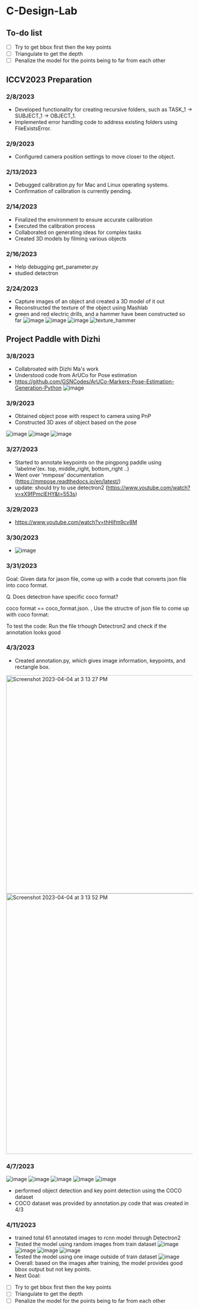 # C-Design-Lab
## To-do list
- [ ] Try to get bbox first then the key points
- [ ] Triangulate to get the depth
- [ ] Penalize the model for the points being to far from each other
## ICCV2023 Preparation
### 2/8/2023 
- Developed functionality for creating recursive folders, such as TASK_1 -> SUBJECT_1 -> OBJECT_1.
- Implemented error handling code to address existing folders using FileExistsError.
### 2/9/2023 
- Configured camera position settings to move closer to the object.
### 2/13/2023 
- Debugged calibration.py for Mac and Linux operating systems.
- Confirmation of calibration is currently pending.
### 2/14/2023 
- Finalized the environment to ensure accurate calibration
- Executed the calibration process
- Collaborated on generating ideas for complex tasks
- Created 3D models by filming various objects
### 2/16/2023 
- Help debugging get_parameter.py
- studied detectron
### 2/24/2023 
- Capture images of an object and created a 3D model of it out
- Reconstructed the texture of the object using Mashlab
- green and red electric drills, and a hammer have been constructed so far
![image](https://user-images.githubusercontent.com/32153697/221323443-deaa1d35-e5ad-498f-ad8f-0dcf1bfff5d7.png)
![image](https://user-images.githubusercontent.com/32153697/221323671-bb81fe07-9664-4c70-bfd9-83d54307d36d.png)
![image](https://user-images.githubusercontent.com/32153697/221324178-e98dcd31-78cf-4b0a-99d9-048dc1011e48.png)
![texture_hammer](https://user-images.githubusercontent.com/32153697/221324385-38a43fa4-5ee8-46bf-9a50-c28a863ee95f.png)
## Project Paddle with Dizhi
### 3/8/2023 
- Collabroated with Dizhi Ma's work 
- Understood code from ArUCo for Pose estimation
- https://github.com/GSNCodes/ArUCo-Markers-Pose-Estimation-Generation-Python
![image](https://user-images.githubusercontent.com/107389219/223874390-a39afb5a-766f-4a43-826a-2414be4d61bd.png)
### 3/9/2023
- Obtained object pose with respect to camera using PnP 
- Constructed 3D axes of object based on the pose

![image](https://user-images.githubusercontent.com/107389219/224432695-2fbe2518-7611-46ab-b706-9a7f4e02a875.png)
![image](https://user-images.githubusercontent.com/107389219/224432710-b4a4f9a2-2f45-4a81-a07c-0348e8e58e6d.png)
![image](https://user-images.githubusercontent.com/107389219/224432935-6569458a-789e-4630-bb85-6f90cee04caa.png)
### 3/27/2023
- Started to annotate keypoints on the pingpong paddle using 'labelme'(ex. top, middle_right, bottom_right ..)
- Went over 'mmpose' documentation (https://mmpose.readthedocs.io/en/latest/)
- update: should try to use detectron2 (https://www.youtube.com/watch?v=xX9fPmclEHY&t=553s) 
### 3/29/2023
- https://www.youtube.com/watch?v=thHifm9cv8M
### 3/30/2023
- ![image](https://user-images.githubusercontent.com/107389219/228973954-eb699bff-5ae3-46bc-b3b2-453343a64f5e.png)

### 3/31/2023
Goal: 
Given data for jason file, come up with a code that converts json file into coco format. 

Q. Does detectron have specific coco format?

coco format == coco_format.json. , 
Use the structre of json file to come up with coco format:

To test the code:
Run the file trhough Detectron2 and check if the annotation looks good 

### 4/3/2023
- Created annotation.py, which gives image information, keypoints, and rectangle box.
<img width="588" alt="Screenshot 2023-04-04 at 3 13 27 PM" src="https://user-images.githubusercontent.com/67416712/229896484-c5959053-e006-4548-9e3e-81553c785abc.png">
<img width="702" alt="Screenshot 2023-04-04 at 3 13 52 PM" src="https://user-images.githubusercontent.com/67416712/229896581-1feab710-19b1-4c23-b076-cfa6a090efd2.png">

### 4/7/2023
![image](https://user-images.githubusercontent.com/107389219/230676115-8e771ac1-19ef-4097-b9b1-fff162b0d72e.png)
![image](https://user-images.githubusercontent.com/107389219/230676138-85a21f60-e86e-40df-bda4-66a5d7ef4c98.png)
![image](https://user-images.githubusercontent.com/107389219/230676146-cc905528-59c6-4101-b481-5f6db326290c.png)
![image](https://user-images.githubusercontent.com/107389219/230676164-c0cb136a-9e13-466e-8a88-9fad9aa8c064.png)
![image](https://user-images.githubusercontent.com/107389219/230676177-c4749bc0-495f-4199-8dfa-798bf98159e8.png)
- performed object detection and key point detection using the COCO dataset
- COCO dataset was provided by annotation.py code that was created in 4/3

### 4/11/2023
- trained total 61 annotated images to rcnn model through Detectron2
- Tested the model using random images from train dataset
![image](https://user-images.githubusercontent.com/107389219/231313474-c8e79042-708d-4597-8b24-e9c55561168f.png)
![image](https://user-images.githubusercontent.com/107389219/231313495-f9fda910-3516-4606-b684-e7fbdb73a4a6.png)
![image](https://user-images.githubusercontent.com/107389219/231313508-8bbb25ac-e627-4e27-b89e-1de8b4986b4a.png)
![image](https://user-images.githubusercontent.com/107389219/231313516-3c866e6b-e9d5-49e6-96ca-583bd28bfd4a.png)
- Tested the model using one image outside of train dataset
![image](https://user-images.githubusercontent.com/107389219/231313460-a6fe79e2-3973-42bd-bb42-c1268e1423d1.png)
- Overall: based on the images after training, the model provides good bbox output but not key points.
- Next Goal:
- [ ] Try to get bbox first then the key points
- [ ] Triangulate to get the depth
- [ ] Penalize the model for the points being to far from each other
